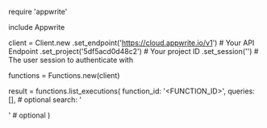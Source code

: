 require 'appwrite'

include Appwrite

client = Client.new
    .set_endpoint('https://cloud.appwrite.io/v1') # Your API Endpoint
    .set_project('5df5acd0d48c2') # Your project ID
    .set_session('') # The user session to authenticate with

functions = Functions.new(client)

result = functions.list_executions(
    function_id: '<FUNCTION_ID>',
    queries: [], # optional
    search: '<SEARCH>' # optional
)
